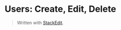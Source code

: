 
# Users: Create, Edit, Delete

> Written with [StackEdit](https://stackedit.io/).
<!--stackedit_data:
eyJoaXN0b3J5IjpbLTEwMDM5OTQ2OTRdfQ==
-->